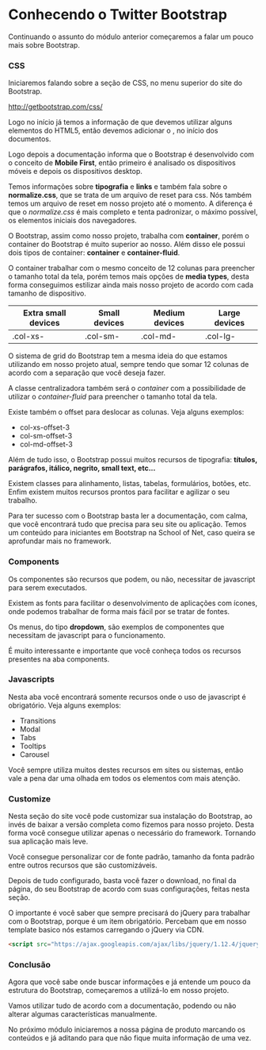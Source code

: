 # Conhecendo o Twitter Bootstrap

Continuando o assunto do módulo anterior começaremos a falar um pouco mais sobre Bootstrap.

### CSS

Iniciaremos falando sobre a seção de CSS, no menu superior do site do Bootstrap.

<http://getbootstrap.com/css/>

Logo no início já temos a informação de que devemos utilizar alguns elementos do HTML5, então devemos adicionar o **<!DOCTYPE html>**, no início dos documentos.

Logo depois a documentação informa que o Bootstrap é desenvolvido com o conceito de **Mobile First**, então primeiro é analisado os dispositivos móveis e depois os dispositivos desktop.

Temos informações sobre **tipografia** e **links** e também fala sobre o **normalize.css**, que se trata de um arquivo de reset para css. Nós também temos um arquivo de reset em nosso projeto até o momento. A diferença é que o *normalize.css* é mais completo e tenta padronizar, o máximo possível, os elementos iniciais dos navegadores.

O Bootstrap, assim como nosso projeto, trabalha com **container**, porém o container do Bootstrap é muito superior ao nosso. Além disso ele possui dois tipos de container: **container** e **container-fluid**.

O container trabalhar com o mesmo conceito de 12 colunas para preencher o tamanho total da tela, porém temos mais opções de **media types**, desta forma conseguimos estilizar ainda mais nosso projeto de acordo com cada tamanho de dispositivo.

| Extra small devices | Small devices | Medium devices | Large devices |
| ------------------- | ------------- | -------------- | ------------- |
|      .col-xs-       |   .col-sm-    |    .col-md-    |   .col-lg-    |

O sistema de grid do Bootstrap tem a mesma ideia do que estamos utilizando em nosso projeto atual, sempre tendo que somar 12 colunas de acordo com a separação que você deseja fazer.

A classe centralizadora também será o *container* com a possibilidade de utilizar o *container-fluid* para preencher o tamanho total da tela.

Existe também o offset para deslocar as colunas. Veja alguns exemplos:

* col-xs-offset-3
* col-sm-offset-3
* col-md-offset-3

Além de tudo isso, o Bootstrap possui muitos recursos de tipografia: **títulos, parágrafos, itálico, negrito, small text, etc...**

Existem classes para alinhamento, listas, tabelas, formulários, botões, etc. Enfim existem muitos recursos prontos para facilitar e agilizar o seu trabalho.

Para ter sucesso com o Bootstrap basta ler a documentação, com calma, que você encontrará tudo que precisa para seu site ou aplicação. Temos um conteúdo para iniciantes em Bootstrap na School of Net, caso queira se aprofundar mais no framework.

### Components

Os componentes são recursos que podem, ou não, necessitar de javascript para serem executados.

Existem as fonts para facilitar o desenvolvimento de aplicações com ícones, onde podemos trabalhar de forma mais fácil por se tratar de fontes.

Os menus, do tipo **dropdown**, são exemplos de componentes que necessitam de javascript para o funcionamento.

É muito interessante e importante que você conheça todos os recursos presentes na aba components.

### Javascripts

Nesta aba você encontrará somente recursos onde o uso de javascript é obrigatório. Veja alguns exemplos:

* Transitions
* Modal
* Tabs
* Tooltips
* Carousel

Você sempre utiliza muitos destes recursos em sites ou sistemas, então vale a pena dar uma olhada em todos os elementos com mais atenção.

### Customize

Nesta seção do site você pode customizar sua instalação do Bootstrap, ao invés de baixar a versão completa como fizemos para nosso projeto. Desta forma você consegue utilizar apenas o necessário do framework. Tornando sua aplicação mais leve.

Você consegue personalizar cor de fonte padrão, tamanho da fonta padrão entre outros recursos que são customizáveis.

Depois de tudo configurado, basta você fazer o download, no final da página, do seu Bootstrap de acordo com suas configurações, feitas nesta seção.

O importante é você saber que sempre precisará do jQuery para trabalhar com o Bootstrap, porque é um item obrigatório. Percebam que em nosso template basico nós estamos carregando o jQuery via CDN.

```html
<script src="https://ajax.googleapis.com/ajax/libs/jquery/1.12.4/jquery.min.js"></script>
```


### Conclusão

Agora que você sabe onde buscar informações e já entende um pouco da estrutura do Bootstrap, começaremos a utilizá-lo em nosso projeto.

Vamos utilizar tudo de acordo com a documentação, podendo ou não alterar algumas características manualmente.

No próximo módulo iniciaremos a nossa página de produto marcando os conteúdos e já aditando para que não fique muita informação de uma vez.